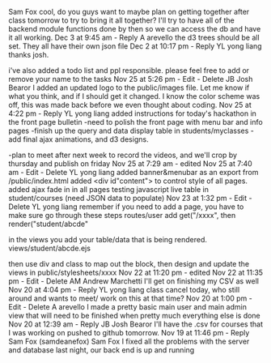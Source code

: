 Sam Fox
cool, do you guys want to maybe plan on getting together after class tomorrow to try to bring it all together? I'll try to have all of the backend module functions done by then so we can access the db and have it all working.
Dec 3 at 9:45 am - Reply
A
arevello
the d3 trees should be all set. They all have their own json file
Dec 2 at 10:17 pm - Reply
YL
yong liang
thanks josh.

i've also added a todo list and ppl responsible. please feel free to add or remove your name to the tasks
Nov 25 at 5:26 pm - Edit - Delete
JB
Josh Bearor
I added an updated logo to the public/images file. Let me know if what you think, and if I should get it changed. I know the color scheme was off, this was made back before we even thought about coding.
Nov 25 at 4:22 pm - Reply
YL
yong liang
added instructions for today's hackathon in the front page bulletin
-need to polish the front page with menu bar and info pages
-finish up the query and data display table in students/myclasses
-add final ajax animations, and d3 designs.

-plan to meet after next week to record the videos, and we'll crop by thursday and publish on friday
Nov 25 at 7:29 am - edited Nov 25 at 7:40 am - Edit - Delete
YL
yong liang
added banner&menubar as an export from /public/index.html
added <div id"content"> to control style of all pages.
added ajax fade in in all pages
testing javascript live table in student/courses (need JSON data to populate)
Nov 23 at 1:32 pm - Edit - Delete
YL
yong liang
remember if you need to add a page, you have to make sure go through these steps
routes/user add get("/xxxx",
then render("student/abcde"

in the views you add your table/data that is being rendered.
views/student/abcde.ejs

then use div and class to map out the block, then design and
update the views in
public/stylesheets/xxxx
Nov 22 at 11:20 pm - edited Nov 22 at 11:35 pm - Edit - Delete
AM
Andrew Marchetti
I'll get on finishing my CSV as well
Nov 20 at 4:04 pm - Reply
YL
yong liang
class cancel today, who still around and wants to meet/ work on this at that time?
Nov 20 at 1:00 pm - Edit - Delete
A
arevello
I made a pretty basic main user and main admin view that will need to be finished when pretty much everything else is done
Nov 20 at 12:39 am - Reply
JB
Josh Bearor
I'll have the .csv for courses that I was working on pushed to github tomorrow.
Nov 19 at 11:46 pm - Reply
Sam Fox (samdeanefox)
Sam Fox
I fixed all the problems with the server and database last night, our back end is up and running

